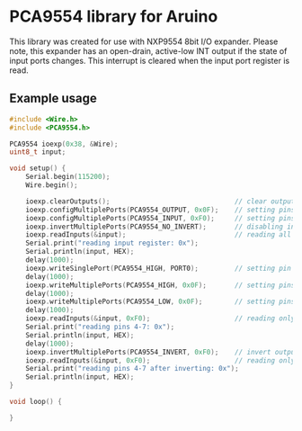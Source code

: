 # PCA9554 library for Aruino

This library was created for use with NXP9554 8bit I/O expander. 
Please note, this expander has an open-drain, active-low INT output if the state of input ports changes. This interrupt is cleared when the input port register is read.

## Example usage
```cpp
#include <Wire.h>
#include <PCA9554.h>

PCA9554 ioexp(0x38, &Wire);
uint8_t input;

void setup() {
    Serial.begin(115200);
    Wire.begin();

    ioexp.clearOutputs();                               // clear output register before setting pins to output mode
    ioexp.configMultiplePorts(PCA9554_OUTPUT, 0x0F);    // setting pins 0-3 as output
    ioexp.configMultiplePorts(PCA9554_INPUT, 0xF0);     // setting pins 4-7 as inputs
    ioexp.invertMultiplePorts(PCA9554_NO_INVERT);       // disabling input bit inversion on all ports
    ioexp.readInputs(&input);                           // reading all ports
    Serial.print("reading input register: 0x");
    Serial.println(input, HEX);
    delay(1000);
    ioexp.writeSinglePort(PCA9554_HIGH, PORT0);         // setting pin 0 high
    delay(1000);
    ioexp.writeMultiplePorts(PCA9554_HIGH, 0x0F);       // setting pins 0-3 high
    delay(1000);
    ioexp.writeMultiplePorts(PCA9554_LOW, 0x0F);        // setting pins 0-3 low
    delay(1000);
    ioexp.readInputs(&input, 0xF0);                     // reading only pins 4-7 (pins 0-3 are masked)
    Serial.print("reading pins 4-7: 0x");
    Serial.println(input, HEX);
    delay(1000);
    ioexp.invertMultiplePorts(PCA9554_INVERT, 0xF0);    // invert output value for ports 4-7 (pins 0-3 are masked)
    ioexp.readInputs(&input, 0xF0);                     // reading only pins 4-7 after inverting
    Serial.print("reading pins 4-7 after inverting: 0x");
    Serial.println(input, HEX);
}

void loop() {

}
```
